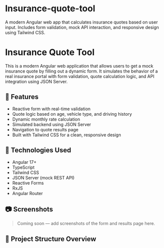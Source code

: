# Insurance-quote-tool
A modern Angular web app that calculates insurance quotes based on user input. Includes form validation, mock API interaction, and responsive design using Tailwind CSS.


# Insurance Quote Tool

This is a modern Angular web application that allows users to get a mock insurance quote by filling out a dynamic form. It simulates the behavior of a real insurance portal with form validation, quote calculation logic, and API integration using JSON Server.

## 🚀 Features

- Reactive form with real-time validation
- Quote logic based on age, vehicle type, and driving history
- Dynamic monthly rate calculation
- Simulated backend using JSON Server
- Navigation to quote results page
- Built with Tailwind CSS for a clean, responsive design

## 🧠 Technologies Used

- Angular 17+
- TypeScript
- Tailwind CSS
- JSON Server (mock REST API)
- Reactive Forms
- RxJS
- Angular Router

## 📷 Screenshots

> Coming soon — add screenshots of the form and results page here.

## 📁 Project Structure Overview

